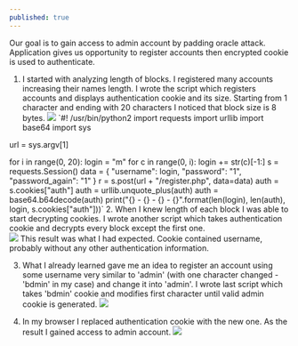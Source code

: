 ```yaml
---
published: true
---
```

Our goal is to gain access to admin account by padding oracle attack. Application gives us opportunity to register accounts then encrypted cookie is used to authenticate.

1. I started with analyzing length of blocks. I registered many accounts increasing their names length. I wrote the script which registers accounts and displays authentication cookie and its size. Starting from 1 character and ending with 20 characters I noticed that block size is 8 bytes.
![]({{site.baseurl}}/images/padding_oracle_register.png)
`#! /usr/bin/python2
import requests
import urllib
import base64
import sys

url = sys.argv[1]

for i in range(0, 20):
    login = "m"
    for c in range(0, i):
        login += str(c)[-1:]
    s = requests.Session()
    data = {
        "username": login,
        "password": "1",
        "password_again": "1"
    }
    r = s.post(url + "/register.php", data=data)
    auth = s.cookies["auth"]
    auth = urllib.unquote_plus(auth)
    auth = base64.b64decode(auth)
    print("{} - {} - {} - {}".format(len(login), len(auth), login, s.cookies["auth"]))`
2. When I knew length of each block I was able to start decrypting cookies. I wrote another script which takes authentication cookie and decrypts every block except the first one.   
![]({{site.baseurl}}/images/padding_oracle_decrypt.png)
This result was what I had expected. Cookie contained username, probably without any other authentication information.

3. What I already learned gave me an idea to register an account using some username very similar to 'admin' (with one character changed - 'bdmin' in my case) and change it into 'admin'. I wrote last script which takes 'bdmin' cookie and modifies first character until valid admin cookie is generated.
![]({{site.baseurl}}/images/padding_oracle_modify.png)

4. In my browser I replaced authentication cookie with the new one. As the result I gained access to admin account.
![]({{site.baseurl}}/images/padding_oracle_admin.png)


